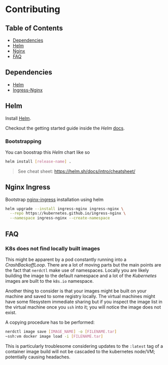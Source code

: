 # Contributing

## Table of Contents

- [Dependencies](#dependencies)
- [Helm](#helm)
- [Nginx](#nginx-ingress)
- [FAQ](#faq)

## Dependencies

- [Helm](https://helm.sh/)
- [Ingress-Nginx](https://artifacthub.io/packages/helm/ingress-nginx/ingress-nginx)

## Helm

Install [Helm](https://helm.sh/docs/intro/install/).

Checkout the getting started guide inside the _Helm_ [docs](https://helm.sh/docs/chart_template_guide/getting_started/).

### Bootstrapping

You can boostrap this _Helm_ chart like so

```bash
helm install [release-name] .
```

> See cheat sheet: https://helm.sh/docs/intro/cheatsheet/

## Nginx Ingress

Bootstrap [nginx-ingress](https://github.com/kubernetes/ingress-nginx) installation using helm

```bash
helm upgrade --install ingress-nginx ingress-nginx \
  --repo https://kubernetes.github.io/ingress-nginx \
  --namespace ingress-nginx --create-namespace
```

## FAQ

### K8s does not find locally built images

This might be apparent by a pod constantly running into a _CrashBackoffLoop_. There are a lot of moving parts but the main points are the fact that `nerdctl` make use of namespaces. Locally you are likely building the image to the default namespace and a lot of the _Kubernetes_ images are built to the `k8s.io` namespace.

Another thing to consider is that your images might be built on your machine and saved to some registry locally. The virtual machines might have some filesystem immediate sharing but if you inspect the image list in the virtual machine once you `ssh` into it; you will notice the image does not exist.

A copying procedure has to be performed:

```bash
nerdctl image save [IMAGE_NAME] -o [FILENAME.tar]
~ssh:vm docker image load -i [FILENAME.tar]
```

This is particularly troublesome considering updates to the `:latest` tag of a container image build will not be cascaded to the kubernetes node/VM; potentially causing headaches.

